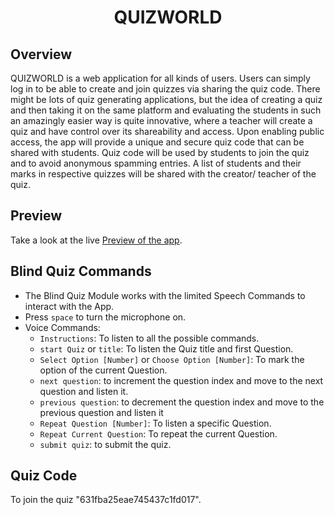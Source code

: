 <div align="center">
    <h1>QUIZ<b>WORLD</b></h1>
</div>

## Overview

QUIZWORLD is a web application for all kinds of users. Users can simply log in to be able to create and join quizzes via sharing the quiz code. There might be lots of quiz generating applications, but the idea of creating a quiz and then taking it on the same platform and evaluating the students in such an amazingly easier way is quite innovative, where a teacher will create a quiz and have control over its shareability and access. Upon enabling public access, the app will provide a unique and secure quiz code that can be shared with students. Quiz code will be used by students to join the quiz and to avoid anonymous spamming entries. A list of students and their marks in respective quizzes will be shared with the creator/ teacher of the quiz.

## Preview

Take a look at the live <a href="https://quizworld23.herokuapp.com/" target="_blank">Preview of the app</a>.

## Blind Quiz Commands

- The Blind Quiz Module works with the limited Speech Commands to interact with the App.
- Press `space` to turn the microphone on.
- Voice Commands:
  - `Instructions`: To listen to all the possible commands.
  - `start Quiz` or `title`: To listen the Quiz title and first Question.
  - `Select Option [Number]` or `Choose Option [Number]`: To mark the option of the current Question.
  - `next question`: to increment the question index and move to the next question and listen it.
  - `previous question`: to decrement the question index and move to the previous question and listen it
  - `Repeat Question [Number]`: To listen a specific Question.
  - `Repeat Current Question`: To repeat the current Question.
  - `submit quiz`: to submit the quiz.

## Quiz Code

To join the quiz "631fba25eae745437c1fd017". 
